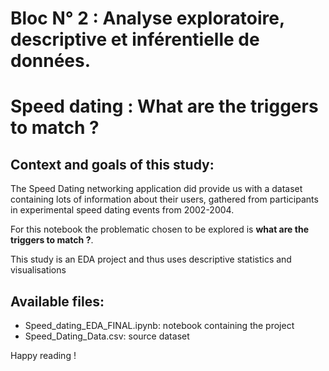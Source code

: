 # Bloc N° 2 : Analyse exploratoire, descriptive et inférentielle de données.


# Speed dating : What are the triggers to match ?


## Context and goals of this study:

The Speed Dating networking application did provide us with a dataset containing lots of information about their users, gathered from participants in experimental speed dating events from 2002-2004.

For this notebook the problematic chosen to be explored is **what are the triggers to match ?**.


This study is an EDA project and thus uses descriptive statistics and visualisations

## Available files:
-	Speed_dating_EDA_FINAL.ipynb: notebook containing the project
-	Speed_Dating_Data.csv: source dataset

Happy reading !
